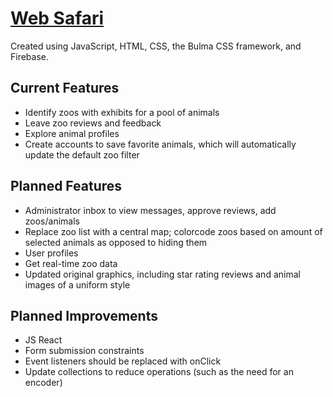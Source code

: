 # <a href="https://web-safari.web.app/">Web Safari</a>

Created using JavaScript, HTML, CSS, the Bulma CSS framework, and Firebase.
 
## Current Features
 * Identify zoos with exhibits for a pool of animals
 * Leave zoo reviews and feedback
 * Explore animal profiles
 * Create accounts to save favorite animals, which will automatically update the default zoo filter
 
## Planned Features
 * Administrator inbox to view messages, approve reviews, add zoos/animals
 * Replace zoo list with a central map; colorcode zoos based on amount of selected animals as opposed to hiding them
 * User profiles
 * Get real-time zoo data
 * Updated original graphics, including star rating reviews and animal images of a uniform style
 
## Planned Improvements
 * JS React
 * Form submission constraints
 * Event listeners should be replaced with onClick
 * Update collections to reduce operations (such as the need for an encoder)
